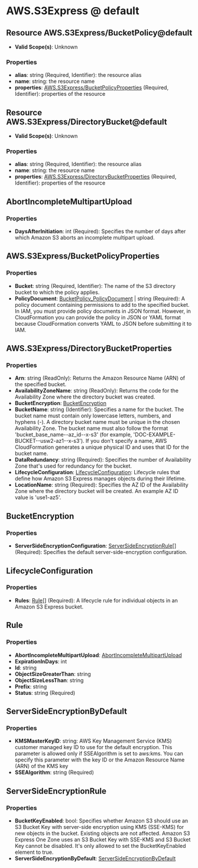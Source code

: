 # AWS.S3Express @ default

## Resource AWS.S3Express/BucketPolicy@default
* **Valid Scope(s)**: Unknown
### Properties
* **alias**: string (Required, Identifier): the resource alias
* **name**: string: the resource name
* **properties**: [AWS.S3Express/BucketPolicyProperties](#awss3expressbucketpolicyproperties) (Required, Identifier): properties of the resource

## Resource AWS.S3Express/DirectoryBucket@default
* **Valid Scope(s)**: Unknown
### Properties
* **alias**: string (Required, Identifier): the resource alias
* **name**: string: the resource name
* **properties**: [AWS.S3Express/DirectoryBucketProperties](#awss3expressdirectorybucketproperties) (Required, Identifier): properties of the resource

## AbortIncompleteMultipartUpload
### Properties
* **DaysAfterInitiation**: int (Required): Specifies the number of days after which Amazon S3 aborts an incomplete multipart upload.

## AWS.S3Express/BucketPolicyProperties
### Properties
* **Bucket**: string (Required, Identifier): The name of the S3 directory bucket to which the policy applies.
* **PolicyDocument**: [BucketPolicy_PolicyDocument](#bucketpolicypolicydocument) | string (Required): A policy document containing permissions to add to the specified bucket. In IAM, you must provide policy documents in JSON format. However, in CloudFormation you can provide the policy in JSON or YAML format because CloudFormation converts YAML to JSON before submitting it to IAM.

## AWS.S3Express/DirectoryBucketProperties
### Properties
* **Arn**: string (ReadOnly): Returns the Amazon Resource Name (ARN) of the specified bucket.
* **AvailabilityZoneName**: string (ReadOnly): Returns the code for the Availability Zone where the directory bucket was created.
* **BucketEncryption**: [BucketEncryption](#bucketencryption)
* **BucketName**: string (Identifier): Specifies a name for the bucket. The bucket name must contain only lowercase letters, numbers, and hyphens (-). A directory bucket name must be unique in the chosen Availability Zone. The bucket name must also follow the format 'bucket_base_name--az_id--x-s3' (for example, 'DOC-EXAMPLE-BUCKET--usw2-az1--x-s3'). If you don't specify a name, AWS CloudFormation generates a unique physical ID and uses that ID for the bucket name.
* **DataRedundancy**: string (Required): Specifies the number of Availability Zone that's used for redundancy for the bucket.
* **LifecycleConfiguration**: [LifecycleConfiguration](#lifecycleconfiguration): Lifecycle rules that define how Amazon S3 Express manages objects during their lifetime.
* **LocationName**: string (Required): Specifies the AZ ID of the Availability Zone where the directory bucket will be created. An example AZ ID value is 'use1-az5'.

## BucketEncryption
### Properties
* **ServerSideEncryptionConfiguration**: [ServerSideEncryptionRule](#serversideencryptionrule)[] (Required): Specifies the default server-side-encryption configuration.

## LifecycleConfiguration
### Properties
* **Rules**: [Rule](#rule)[] (Required): A lifecycle rule for individual objects in an Amazon S3 Express bucket.

## Rule
### Properties
* **AbortIncompleteMultipartUpload**: [AbortIncompleteMultipartUpload](#abortincompletemultipartupload)
* **ExpirationInDays**: int
* **Id**: string
* **ObjectSizeGreaterThan**: string
* **ObjectSizeLessThan**: string
* **Prefix**: string
* **Status**: string (Required)

## ServerSideEncryptionByDefault
### Properties
* **KMSMasterKeyID**: string: AWS Key Management Service (KMS) customer managed key ID to use for the default encryption. This parameter is allowed only if SSEAlgorithm is set to aws:kms. You can specify this parameter with the key ID or the Amazon Resource Name (ARN) of the KMS key
* **SSEAlgorithm**: string (Required)

## ServerSideEncryptionRule
### Properties
* **BucketKeyEnabled**: bool: Specifies whether Amazon S3 should use an S3 Bucket Key with server-side encryption using KMS (SSE-KMS) for new objects in the bucket. Existing objects are not affected. Amazon S3 Express One Zone uses an S3 Bucket Key with SSE-KMS and S3 Bucket Key cannot be disabled. It's only allowed to set the BucketKeyEnabled element to true.
* **ServerSideEncryptionByDefault**: [ServerSideEncryptionByDefault](#serversideencryptionbydefault)

